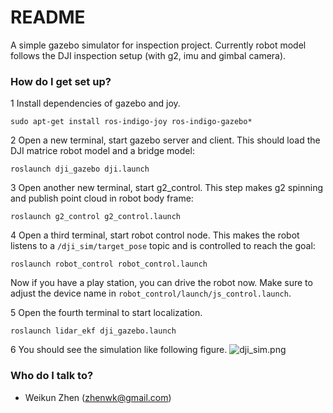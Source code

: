 # README #

A simple gazebo simulator for inspection project. Currently robot model follows the DJI inspection setup (with g2, imu and gimbal camera). 


### How do I get set up? ###
1 Install dependencies of gazebo and joy.
```
sudo apt-get install ros-indigo-joy ros-indigo-gazebo*
```
2 Open a new terminal, start gazebo server and client. This should load the DJI matrice robot model and a bridge model:
```
roslaunch dji_gazebo dji.launch
```

3 Open another new terminal, start g2_control. This step makes g2 spinning and publish point cloud in robot body frame:
```
roslaunch g2_control g2_control.launch
```

4 Open a third terminal, start robot control node. This makes the robot listens to a ```/dji_sim/target_pose``` topic and is controlled to reach the goal:
```
roslaunch robot_control robot_control.launch
```
Now if you have a play station, you can drive the robot now. Make sure to adjust the device name in ```robot_control/launch/js_control.launch```.

5 Open the fourth terminal to start localization. 
```
roslaunch lidar_ekf dji_gazebo.launch 
```

6 You should see the simulation like following figure.
![dji_sim.png](https://bitbucket.org/repo/gBoX7x/images/985936132-dji_sim.png)

### Who do I talk to? ###

* Weikun Zhen (zhenwk@gmail.com)